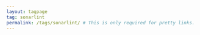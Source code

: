 ```yaml
---
layout: tagpage
tag: sonarlint
permalink: /tags/sonarlint/ # This is only required for pretty links.
---
```

